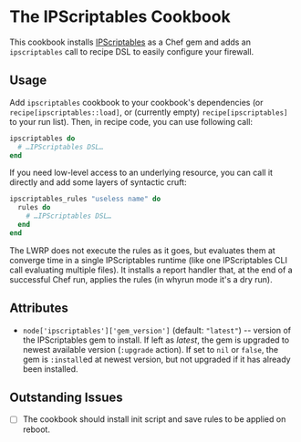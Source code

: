 The IPScriptables Cookbook
==========================

This cookbook installs
[IPScriptables](https://github.com/3ofcoins/ipscriptables/) as a Chef
gem and adds an `ipscriptables` call to recipe DSL to easily configure
your firewall.

Usage
-----

Add `ipscriptables` cookbook to your cookbook's dependencies (or
`recipe[ipscriptables::load]`, or (currently empty)
`recipe[ipscriptables]` to your run list). Then, in recipe code, you
can use following call:

```ruby
ipscriptables do
  # …IPScriptables DSL…
end
```

If you need low-level access to an underlying resource, you can call
it directly and add some layers of syntactic cruft:

```ruby
ipscriptables_rules "useless name" do
  rules do
    # …IPScriptables DSL…
  end
end
```

The LWRP does not execute the rules as it goes, but evaluates them at
converge time in a single IPScriptables runtime (like one
IPScriptables CLI call evaluating multiple files). It installs
a report handler that, at the end of a successful Chef run, applies
the rules (in whyrun mode it's a dry run).

Attributes
----------

 - `node['ipscriptables']['gem_version']` (default: `"latest"`) --
   version of the IPScriptables gem to install. If left as *latest*,
   the gem is upgraded to newest available version (`:upgrade`
   action). If set to `nil` or `false`, the gem is `:install`ed at
   newest version, but not upgraded if it has already been installed.

Outstanding Issues
------------------

 - [ ] The cookbook should install init script and save rules to be
   applied on reboot.
